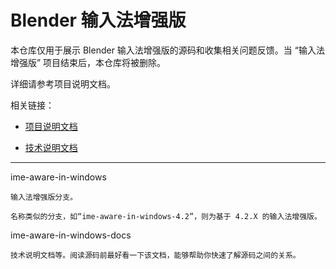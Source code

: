 Blender 输入法增强版
=======

本仓库仅用于展示 Blender 输入法增强版的源码和收集相关问题反馈。当 “输入法增强版” 项目结束后，本仓库将被删除。

详细请参考项目说明文档。

相关链接：

- [项目说明文档](待补充)

- [技术说明文档](./docs_ime_aware/技术说明文档/Index.md)

---

ime-aware-in-windows

    输入法增强版分支。

    名称类似的分支，如“ime-aware-in-windows-4.2”，则为基于 4.2.X 的输入法增强版。

ime-aware-in-windows-docs

    技术说明文档等。阅读源码前最好看一下该文档，能够帮助你快速了解源码之间的关系。

